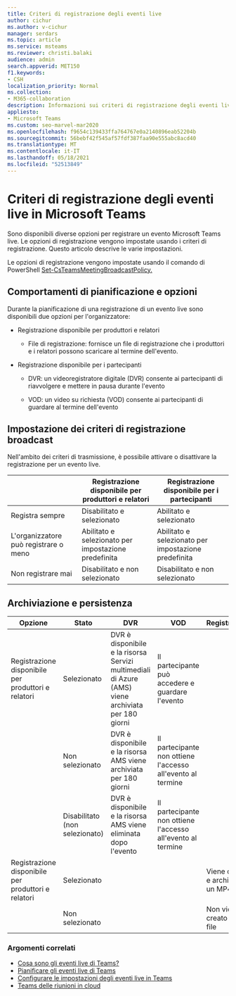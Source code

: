 ```yaml
---
title: Criteri di registrazione degli eventi live
author: cichur
ms.author: v-cichur
manager: serdars
ms.topic: article
ms.service: msteams
ms.reviewer: christi.balaki
audience: admin
search.appverid: MET150
f1.keywords:
- CSH
localization_priority: Normal
ms.collection:
- M365-collaboration
description: Informazioni sui criteri di registrazione degli eventi live.
appliesto:
- Microsoft Teams
ms.custom: seo-marvel-mar2020
ms.openlocfilehash: f9654c139433ffa764767e0a2140896eab52204b
ms.sourcegitcommit: 56bebf42f545af57fdf387faa90e555abc8acd40
ms.translationtype: MT
ms.contentlocale: it-IT
ms.lasthandoff: 05/18/2021
ms.locfileid: "52513849"
---
```

# <a name="live-event-recording-policies-in-microsoft-teams"></a>Criteri di registrazione degli eventi live in Microsoft Teams

Sono disponibili diverse opzioni per registrare un evento Microsoft Teams live. Le opzioni di registrazione vengono impostate usando i criteri di registrazione. Questo articolo descrive le varie impostazioni.

Le opzioni di registrazione vengono impostate usando il comando di PowerShell [Set-CsTeamsMeetingBroadcastPolicy.](/powershell/module/skype/set-csteamsmeetingbroadcastpolicy?view=skype-ps)

## <a name="scheduling-and-option-behaviors"></a>Comportamenti di pianificazione e opzioni

Durante la pianificazione di una registrazione di un evento live sono disponibili due opzioni per l'organizzatore:

- Registrazione disponibile per produttori e relatori

  - File di registrazione: fornisce un file di registrazione che i produttori e i relatori possono scaricare al termine dell'evento.

- Registrazione disponibile per i partecipanti

  - DVR: un videoregistratore digitale (DVR) consente ai partecipanti di riavvolgere e mettere in pausa durante l'evento

  - VOD: un video su richiesta (VOD) consente ai partecipanti di guardare al termine dell'evento

## <a name="broadcast-recording-policy-setting"></a>Impostazione dei criteri di registrazione broadcast

Nell'ambito dei criteri di trasmissione, è possibile attivare o disattivare la registrazione per un evento live.

|                                 | Registrazione disponibile per produttori e relatori | Registrazione disponibile per i partecipanti |
| ------------------------------- | ---------------------------------------------------- | ------------------------------------- |
| Registra sempre               | Disabilitato e selezionato                                | Abilitato e selezionato         |
| L'organizzatore può registrare o meno | Abilitato e selezionato per impostazione predefinita                  | Abilitato e selezionato per impostazione predefinita   |
| Non registrare mai               | Disabilitato e non selezionato                            | Disabilitato e non selezionato      |

## <a name="storage-and-persistence-behavior"></a>Archiviazione e persistenza

| Opzione                                       | Stato   | DVR                                                   | VOD                                                     | Registrazione                |
| ------------------------------------------------ | ------------ | --------------------------------------------------------- | ----------------------------------------------------------- | ---------------------------- |
| Registrazione disponibile per produttori e relatori | Selezionato     | DVR è disponibile e la risorsa Servizi multimediali di Azure (AMS) viene archiviata per 180 giorni | Il partecipante può accedere e guardare l'evento                     |                              |
|                                                  | Non selezionato | DVR è disponibile e la risorsa AMS viene archiviata per 180 giorni | Il partecipante non ottiene l'accesso all'evento al termine |                              |
||Disabilitato (non selezionato)|DVR è disponibile e la risorsa AMS viene eliminata dopo l'evento|Il partecipante non ottiene l'accesso all'evento al termine||
| Registrazione disponibile per produttori e relatori | Selezionato     |                                                           |                                                             | Viene creato e archiviato un MP4 |
|                                                  | Non selezionato |                                                           |                                                             | Non viene creato alcun file           |

### <a name="related-topics"></a>Argomenti correlati

- [Cosa sono gli eventi live di Teams?](what-are-teams-live-events.md)
- [Pianificare gli eventi live di Teams](plan-for-teams-live-events.md)
- [Configurare le impostazioni degli eventi live in Teams](configure-teams-live-events.md)
- [Teams delle riunioni in cloud](../cloud-recording.md)
